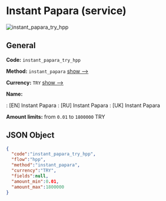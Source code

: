 
# Instant Papara (service) 
![instant_papara_try_hpp](https://static.openfintech.io/payment_methods/instant_papara_try_hpp/logo.svg?w=400&c=v0.59.26#w200)  

## General 
 
**Code:** `instant_papara_try_hpp` 
 
**Method:** `instant_papara` 
 [show -->](/payment-methods/instant_papara/) 
 
**Currency:** `TRY` [show -->](/currencies/TRY/) 
 
**Name:** 
 
:	[EN] Instant Papara 
:	[RU] Instant Papara 
:	[UK] Instant Papara 
 
**Amount limits:** from `0.01` to `1800000` TRY 

## JSON Object 

```json
{
  "code":"instant_papara_try_hpp",
  "flow":"hpp",
  "method":"instant_papara",
  "currency":"TRY",
  "fields":null,
  "amount_min":0.01,
  "amount_max":1800000
}
```  
